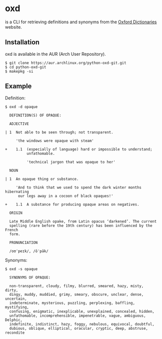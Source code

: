 # oxd

is a CLI for retrieving definitions and synonyms from the [Oxford Dictionaries](https://en.oxforddictionaries.com) website.

## Installation

oxd is available in the AUR (Arch User Repository).

```
$ git clone https://aur.archlinux.org/python-oxd-git.git
$ cd python-oxd-git
$ makepkg -si
```

## Example

Definition:

```
$ oxd -d opaque

  DEFINITION(S) OF OPAQUE:

  ADJECTIVE

| 1  Not able to be seen through; not transparent.

     'the windows were opaque with steam'

+    1.1  (especially of language) hard or impossible to understand;
          unfathomable.

          'technical jargon that was opaque to her'

  NOUN

| 1  An opaque thing or substance.

     'And to think that we used to spend the dark winter months hibernating
      our legs away in a cocoon of black opaques!'

+    1.1  A substance for producing opaque areas on negatives.

  ORIGIN

  Late Middle English opake, from Latin opacus ‘darkened’. The current
  spelling (rare before the 19th century) has been influenced by the French
  form.

  PRONUNCIATION

  /oʊˈpeɪk/, /ōˈpāk/

```

Synonyms:

```
$ oxd -s opaque

  SYNONYMS OF OPAQUE:

  non-transparent, cloudy, filmy, blurred, smeared, hazy, misty, dirty,
  dingy, muddy, muddied, grimy, smeary, obscure, unclear, dense, uncertain,
  indeterminate, mysterious, puzzling, perplexing, baffling, mystifying,
  confusing, enigmatic, inexplicable, unexplained, concealed, hidden,
  unfathomable, incomprehensible, impenetrable, vague, ambiguous, Delphic,
  indefinite, indistinct, hazy, foggy, nebulous, equivocal, doubtful,
  dubious, oblique, elliptical, oracular, cryptic, deep, abstruse, recondite

```
